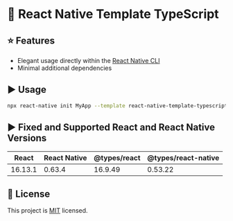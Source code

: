 # :space_invader: React Native Template TypeScript

## :star: Features

- Elegant usage directly within the [React Native CLI](https://github.com/react-native-community/cli)
- Minimal additional dependencies

## :arrow_forward: Usage

```sh
npx react-native init MyApp --template react-native-template-typescript
```

## :arrow_forward: Fixed and Supported React and React Native Versions

| React   | React Native | @types/react | @types/react-native |
|---------|--------------|--------------|---------------------|
| 16.13.1 | 0.63.4       | 16.9.49      | 0.53.22             |

## :bookmark: License

This project is [MIT](LICENSE) licensed.
